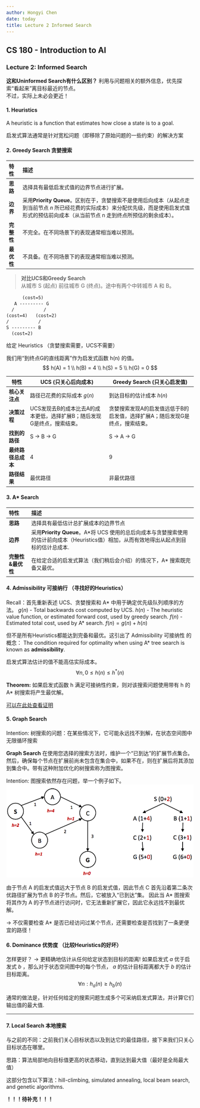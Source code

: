 ```yaml
---
author: Hongyi Chen
date: today
title: Lecture 2 Informed Search
---
```


## CS 180 - Introduction to AI

### Lecture 2: Informed Search

**这和Uninformed Search有什么区别？**
利用与问题相关的额外信息，优先探索“看起来”离目标最近的节点。  
不过，实际上未必会更近！

#### 1. Heuristics

A heuristic is a function that estimates how close a state is to a goal.

启发式算法通常是针对宽松问题（即移除了原始问题的一些约束）的解决方案



#### 2. Greedy Search 贪婪搜索

| 特性 | 描述 |
| :--- | :--- |
| **思路** | 选择具有最低启发式值的边界节点进行扩展。 |
| **边界** | 采用**Priority Queue**。区别在于，贪婪搜索不是使用后向成本（从起点走到当前节点 $n$ 所已经花费的实际成本）来分配优先级，而是使用启发式值形式的预估前向成本（从当前节点 n 走到终点所预估的剩余成本）。 |
| **完整性** | 不完全。在不同场景下的表现通常相当难以预测。 |
| **最优性** | 不具备。在不同场景下的表现通常相当难以预测。 |

> **对比UCS和Greedy Search**  
> 从城市 S (起点) 前往城市 G (终点)。途中有两个中转城市 A 和 B。
```
      (cost=5)
   A --------- G
  /           /
(cost=4)   (cost=2)
/           /
S --------- B
  (cost=2)
```
给定 Heuristics （贪婪搜索需要，UCS不需要）

我们用“到终点G的直线距离”作为启发式函数 h(n) 的值。  
$$
h(A) = 1   \\
h(B) = 4  \\
h(S) = 5   \\
h(G) = 0 
$$

| 特性 | **UCS (只关心后向成本)** | **Greedy Search (只关心启发值)** |
|---|---|---|
| **核心关注点** | 路径已花费的实际成本 $g(n)$ | 到达目标的估计成本 $h(n)$ |
| **决策过程** | UCS发现去B的成本比去A的成本更低，选择扩展B；随后发现G是终点，搜索结束。 | 贪婪搜索发现A的启发值远低于B的启发值，选择扩展A；随后发现G是终点，搜索结束。 |
| **找到的路径** | S → B → G | S → A → G |
| **最终路径总成本** | 4 | 9 |
| **路径结果** | 最优路径 | 非最优路径 |



#### 3. A* Search

| 特性 | 描述 |
| :--- | :--- |
| **思路** | 选择具有最低估计总扩展成本的边界节点 |
| **边界** | 采用**Priority Queue**。A*将 UCS 使用的总后向成本与贪婪搜索使用的估计前向成本（Heuristics值）相加，从而有效地得出从起点到目标的估计总成本. |
| **完整性&最优性** | 在给定合适的启发式算法（我们稍后会介绍）的情况下，A* 搜索既完备又最优。 |


#### 4. Admissibility 可接纳行 （寻找好的Heuristics）

Recall：首先重新表述 UCS、贪婪搜索和 A* 中用于确定优先级队列顺序的方法。
$g(n)$ - Total backwards cost computed by UCS.
$h(n)$ - The heuristic value function, or estimated forward cost, used by greedy search.
$f(n)$ - Estimated total cost, used by A* search. $f(n) = g(n) + h(n)$

但不是所有Heuristics都能达到完备和最优。这引出了 Admissibility 可接纳性 的概念：
The condition required for optimality when using A* tree search is known as **admissibility**.

启发式算法估计的值不能高估实际成本。
$$\forall n, 0 \leq h(n) \leq h^*(n)$$

**Theorem:** 如果启发式函数 h 满足可接纳性约束，则对该搜索问题使用带有 h 的 A* 树搜索将产生最优解。

[可以在此处查看证明](https://inst.eecs.berkeley.edu/~cs188/textbook/search/informed.html)

#### 5. Graph Search

Intention: 树搜索的问题：在某些情况下，它可能永远找不到解，在状态空间图中无限循环搜索

**Graph Search**
在使用您选择的搜索方法时，维护一个“已到达”的扩展节点集合。然后，确保每个节点在扩展前尚未包含在集合中，如果不在，则在扩展后将其添加到集合中。带有这种附加优化的树搜索称为图搜索。

Intention: 图搜索依然存在问题，举一个例子如下。
![Bad Graph Search png](./media/bad_graph_search.png)

由于节点 A 的启发式值远大于节点 B 的启发式值，因此节点 C 首先沿着第二条次优路径扩展为节点 B 的子节点。然后，它被放入“已到达”集。
因此当 A* 图搜索将其作为 A 的子节点进行访问时，它无法重新扩展它，因此它永远找不到最优解。

$\rightarrow$ 不仅需要检查 A* 是否已经访问过某个节点，还需要检查是否找到了一条更便宜的路径！

#### 6. Dominance 优势度 （比较Heuristics的好坏）
怎样更好？ $\rightarrow$ 更精确地估计从任何给定状态到目标的距离!
如果启发式 $a$ 优于启发式 $b$ ，那么对于状态空间图中的每个节点， $a$ 的估计目标距离都大于 $b$ 的估计目标距离。
$$\forall n: h_a(n) \geq h_b(n)$$

通常的做法是，针对任何给定的搜索问题生成多个可采纳启发式算法，并计算它们输出值的最大值.

---

#### 7. Local Search 本地搜索

与之前的不同：之前我们关心目标状态以及到达它的最佳路径，接下来我们只关心目标状态在哪里。

思路：算法局部地向目标值更高的状态移动，直到达到最大值（最好是全局最大值）

这部分包含以下算法：hill-climbing, simulated annealing, local beam search, and genetic algorithms.

**！！！待补充！！！**

